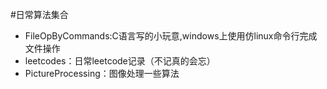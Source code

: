 #日常算法集合
- FileOpByCommands:C语言写的小玩意,windows上使用仿linux命令行完成文件操作
- leetcodes：日常leetcode记录（不记真的会忘）
- PictureProcessing：图像处理一些算法

